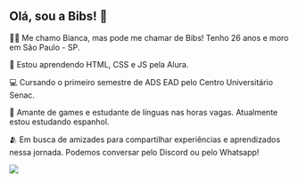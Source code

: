 ## Olá, sou a Bibs! 👋

  <p>🙋‍♀️ Me chamo Bianca, mas pode me chamar de Bibs! Tenho 26 anos e moro em São Paulo - SP. </p>
  <p>🌱 Estou aprendendo HTML, CSS e JS pela Alura. </p>
  <p>💻 Cursando o primeiro semestre de ADS EAD pelo Centro Universitário Senac. </p>
  <p>💬 Amante de games e estudante de línguas nas horas vagas. Atualmente estou estudando espanhol. </p>
  <p>🫂 Em busca de amizades para compartilhar experiências e aprendizados nessa jornada. Podemos conversar pelo Discord ou pelo Whatsapp! </p> 

  <div> 
  <a href = "mailto:biancalimah98@gmail.com"><img src="https://img.shields.io/badge/-Gmail-%23333?style=for-the-badge&logo=gmail&logoColor=white" target="_blank"></a>
  </div>
